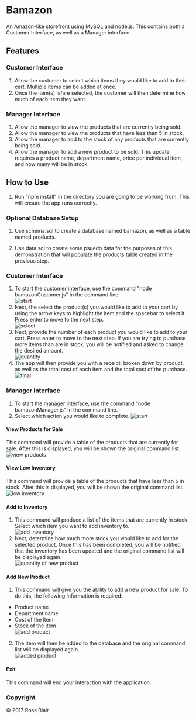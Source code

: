 # Bamazon
An Amazon-like storefront using MySQL and node.js. This contains both a Customer Interface, as well as a Manager interface.  

## Features  
### Customer Interface  
1. Allow the customer to select which items they would like to add to their cart. Multiple items can be added at once.  
2. Once the item(s) is/are selected, the customer will then determine how much of each item they want.

### Manager Interface  
1. Allow the manager to view the products that are currently being sold.  
2. Allow the manager to view the products that have less than 5 in stock.  
3. Allow the manager to add to the stock of any products that are currently being sold.  
4. Allow the manager to add a new product to be sold. This update requires a product name, department name, price per individual item, and how many will be in stock.

## How to Use  

1. Run "npm install" in the directory you are going to be working from. This will ensure the app runs correctly.

### Optional Database Setup
1. Use schema.sql to create a database named bamazon, as well as a table named products.  
 
2. Use data.sql to create some psuedo data for the purposes of this demonstration that will populate the products table created in the previous step.  

### Customer Interface  
1. To start the customer interface, use the command "node bamazonCustomer.js" in the command line.  
![start](https://i.imgur.com/6ykLMDl.png)  
2. Next, the select the product(s) you would like to add to your cart by using the arrow keys to highlight the item and the spacebar to select it. Press enter to move to the next step.  
![select](https://i.imgur.com/Gv5qkG2.png)  
3. Next, provide the number of each product you would like to add to your cart. Press enter to move to the next step. If you are trying to purchase more items than are in stock, you will be notified and asked to change the desired amount.  
![quantity](https://i.imgur.com/xybijZ6.png)  
4. The app will then provide you with a receipt, broken down by product, as well as the total cost of each item and the total cost of the purchase.  
![final](https://i.imgur.com/IFHImXZ.png)  

### Manager Interface  
1. To start the manager interface, use the command "node bamazonManager.js" in the command line.  
2. Select which action you would like to complete. 
![start](https://i.imgur.com/4fHs5Uf.png)  
#### View Products for Sale  
This command will provide a table of the products that are currently for sale. After this is displayed, you will be shown the original command list.  
![view products](https://i.imgur.com/Jqsp7Dz.png)  
#### View Low Inventory  
This command will provide a table of the products that have less than 5 in stock. After this is displayed, you will be shown the original command list.  
![low inventory](https://i.imgur.com/fjkiSQ9.png)  
#### Add to Inventory  
1.  This command will produce a list of the items that are currently in stock. Select which item you want to add inventory to.  
![add inventory](https://i.imgur.com/Ycq2mMc.png)  
2. Next, determine how much more stock you would like to add for the selected product. Once this has been completed, you will be notified that the inventory has been updated and the original command list will be displayed again.  
![quantity of new product](https://i.imgur.com/BGrMkIM.png)  
#### Add New Product  
1. This command will give you the ability to add a new product for sale. To do this, the following information is required:  
  * Product name  
  * Department name  
  * Cost of the item  
  * Stock of the item  
![add product](https://i.imgur.com/jlHkDqr.png)
2. The item will then be added to the database and the original command list will be displayed again.  
![added product](https://i.imgur.com/G6AZQnk.png)
#### Exit
This command will end your interaction with the application.  

### Copyright
  &copy; 2017 Ross Blair